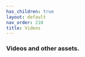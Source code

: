 ```yaml
---
has_children: true
layout: default
nav_order: 210
title: Videos
---
```


### Videos and other assets.